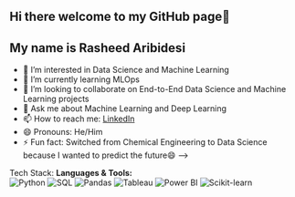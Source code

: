 ## Hi there welcome to my GitHub page👋


## My name is Rasheed Aribidesi
- 🔭 I’m interested in Data Science and Machine Learning
- 🌱 I’m currently learning MLOps
- 👯 I’m looking to collaborate on End-to-End Data Science and Machine Learning projects
- 💬 Ask me about Machine Learning and Deep Learning
- 📫 How to reach me: [LinkedIn](https://www.linkedin.com/in/rasheed-aribidesi/)
- 😄 Pronouns: He/Him
- ⚡ Fun fact: Switched from Chemical Engineering to Data Science because I wanted to predict the future😄
-->

Tech Stack:
**Languages & Tools:**  
![Python](https://img.shields.io/badge/-Python-3776AB?style=flat-square&logo=python&logoColor=white)
![SQL](https://img.shields.io/badge/-SQL-4479A1?style=flat-square&logo=postgresql&logoColor=white)
![Pandas](https://img.shields.io/badge/-Pandas-150458?style=flat-square&logo=pandas)
![Tableau](https://img.shields.io/badge/-Tableau-E97627?style=flat-square&logo=tableau)
![Power BI](https://img.shields.io/badge/-PowerBI-F2C811?style=flat-square&logo=powerbi)
![Scikit-learn](https://img.shields.io/badge/-Scikit_Learn-F7931E?style=flat-square&logo=scikit-learn&logoColor=white)
